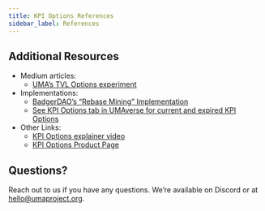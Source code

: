 ```yaml
---
title: KPI Options References
sidebar_label: References
---
```


## Additional Resources

- Medium articles:
    - [UMA’s TVL Options experiment](https://medium.com/uma-project/uma-kpi-options-and-airdrop-bae86be16ce4)
- Implementations:
    - [BadgerDAO’s “Rebase Mining” Implementation](https://medium.com/uma-project/badgerdaos-rebase-mining-kicks-off-now-using-uma-s-kpi-options-cd75f71dc1fa)
    - [See KPI Options tab in UMAverse for current and expired KPI Options](https://umaverse.vercel.app)
- Other Links:
    - [KPI Options explainer video](https://www.youtube.com/watch?v=U1xNkCbuiPA&amp%3Bfeature=youtu.be)
    - [KPI Options Product Page](https://umaproject.org/kpi-options.html)

## Questions?

Reach out to us if you have any questions. We’re available on Discord or at hello@umaproject.org.
